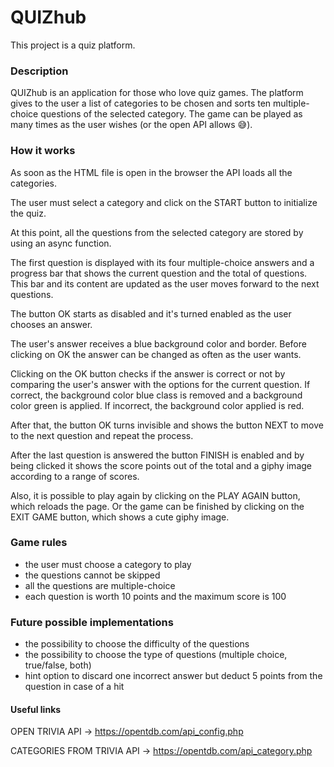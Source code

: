 # QUIZhub
This project is a quiz platform.

### Description
QUIZhub is an application for those who love quiz games.
The platform gives to the user a list of categories to be chosen and sorts ten multiple-choice questions of the selected category. The game can be played as many times as the user wishes (or the open API allows 😅).

### How it works
As soon as the HTML file is open in the browser the API loads all the categories.

The user must select a category and click on the START button to initialize the quiz.

At this point, all the questions from the selected category are stored by using an async function.

The first question is displayed with its four multiple-choice answers and a progress bar that shows the current question and the total of questions. This bar and its content are updated as the user moves forward to the next questions.

The button OK starts as disabled and it's turned enabled as the user chooses an answer.

The user's answer receives a blue background color and border. Before clicking on OK the answer can be changed as often as the user wants.

Clicking on the OK button checks if the answer is correct or not by comparing the user's answer with the options for the current question. If correct, the background color blue class is removed and a background color green is applied. If incorrect, the background color applied is red.

After that, the button OK turns invisible and shows the button NEXT to move to the next question and repeat the process.

After the last question is answered the button FINISH is enabled and by being clicked it shows the score points out of the total and a giphy image according to a range of scores.

Also, it is possible to play again by clicking on the PLAY AGAIN button, which reloads the page. Or the game can be finished by clicking on the EXIT GAME button, which shows a cute giphy image.

### Game rules
- the user must choose a category to play
- the questions cannot be skipped
- all the questions are multiple-choice
- each question is worth 10 points and the maximum score is 100

### Future possible implementations
- the possibility to choose the difficulty of the questions
- the possibility to choose the type of questions (multiple choice, true/false, both)
- hint option to discard one incorrect answer but deduct 5 points from the question in case of a hit

#### Useful links
OPEN TRIVIA API -> https://opentdb.com/api_config.php

CATEGORIES FROM TRIVIA API -> https://opentdb.com/api_category.php
